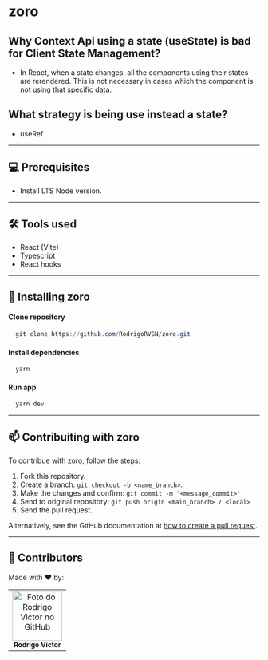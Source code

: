 # zoro

## Why Context Api using a state (useState) is bad for Client State Management?

- In React, when a state changes, all the components using their states are rerendered. This is not necessary in cases which the component is not using that specific data.

## What strategy is being use instead a state?

- useRef

___
## 💻 Prerequisites

- Install LTS Node version.

<!--- #################### mudar pré-requisitos  ####################--->
___
## 🛠 Tools used

- React (Vite)
- Typescript
- React hooks

<!--- #################### mudar ferramentas #################### --->

___

## 🚀 Installing zoro

#### Clone repository

```powershell
  git clone https://github.com/RodrigoRVSN/zoro.git
```

#### Install dependencies

```powershell
  yarn
```

#### Run app

```powershell
  yarn dev
```
___

## 📫 Contribuiting with zoro

To contribue with zoro, follow the steps:

1. Fork this repository.
2. Create a branch: `git checkout -b <name_branch>`.
3. Make the changes and confirm: `git commit -m '<message_commit>'`
4. Send to original repository: `git push origin <main_branch> / <local>`
5. Send the pull request.

Alternatively, see the GitHub documentation at [how to create a pull request](https://help.github.com/en/github/collaborating-with-issues-and-pull-requests/creating-a-pull-request).
___
## 🤝 Contributors

Made with ❤️ by:

<table>
  <tr>
    <td align="center">
      <a href="#">
        <img src="https://github.com/rodrigorvsn.png" width="100px;" alt="Foto do Rodrigo Victor no GitHub"/><br>
        <sub>
          <b>Rodrigo Victor</b>
        </sub>
      </a>
    </td>
  </tr>
</table>

